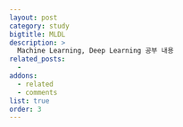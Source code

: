 ```yaml
---
layout: post
category: study
bigtitle: MLDL
description: >
  Machine Learning, Deep Learning 공부 내용
related_posts:
  -
addons:
  - related
  - comments
list: true
order: 3
---
```

